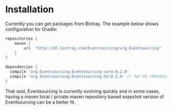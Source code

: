 # Installation

Currently you can get packages from Bintray. The example below shows configuration for Gradle:

```groovy
repositories {
    maven {
        url  "http://dl.bintray.com/Eventsourcing/org.Eventsourcing"
    }
}

dependencies {
  compile 'org.Eventsourcing:Eventsourcing-core:0.2.0'
  compile 'org.Eventsourcing:Eventsourcing-h2:0.2.0' // for H2 (MVStore) storage
}
```

That said, Eventsourcing is currently evolving quickly and in some cases, having a maven local / private maven repository based snapshot version of Eventsourcing can be a better fit.
